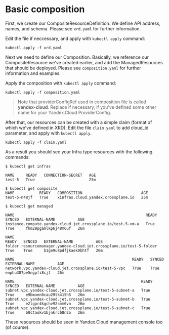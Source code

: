 # Basic composition

First, we create our CompositeResourceDefinition. We define API address, names, and schema.
Please see `xrd.yaml` for further information.

Edit the file if neccessary, and apply with `kubectl apply` command:
```
kubectl apply -f xrd.yaml
```

Next we need to define our Composition. Basically, we reference our CompositeResource we've created earlier, and add the ManagedResources that should be deployed.
Please see `composition.yaml` for further information and examples.

Apply the composition with `kubectl apply` command:
```
kubectl apply -f composition.yaml
```

> Note that providerConfigRef used in composition file is called **yandex-cloud**. Replace if necessary, if you've defined some other name for your Yandex.Cloud ProviderConfig.

After that, our resources can be created with a simple claim (format of which we've defined in XRD).
Edit the file `claim.yaml` to add cloud_id parameter, and apply with `kubectl apply`.
```
kubectl apply -f claim.yaml
```

As a result you should see your Infra type resources with the following commands:
```
$ kubectl get infras

NAME     READY   CONNECTION-SECRET   AGE
test-5   True                        25m
```

```
$ kubectl get composite
NAME           READY   COMPOSITION                          AGE
test-5-n48jf   True    xinfras.cloud.yandex.crossplane.io   25m
```

```
$ kubectl get managed

NAME                                                          READY   SYNCED   EXTERNAL-NAME          AGE
instance.compute.yandex-cloud.jet.crossplane.io/test-5-vm-a   True    True     fhm29pgamlkp6j48m6uf   26m

NAME                                                                  READY   SYNCED   EXTERNAL-NAME          AGE
folder.resourcemanager.yandex-cloud.jet.crossplane.io/test-5-folder   True    True     b1ge9u8pdfjkaek0bhtf   26m

NAME                                                    READY   SYNCED   EXTERNAL-NAME          AGE
network.vpc.yandex-cloud.jet.crossplane.io/test-5-vpc   True    True     enphu387pe5ngpfi8cjt   26m

NAME                                                        READY   SYNCED   EXTERNAL-NAME          AGE
subnet.vpc.yandex-cloud.jet.crossplane.io/test-5-subnet-a   True    True     e9bmunn0cau29tk415h5   26m
subnet.vpc.yandex-cloud.jet.crossplane.io/test-5-subnet-b   True    True     e2lgpr4kgchv92smm6vn   26m
subnet.vpc.yandex-cloud.jet.crossplane.io/test-5-subnet-c   True    True     b0ctaokv1bjnkrc68n2o   26m
```

These resources should be seen in Yandex.Cloud management console too (of course).
